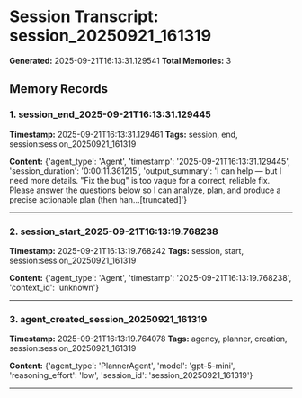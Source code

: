 # Session Transcript: session_20250921_161319

**Generated:** 2025-09-21T16:13:31.129541
**Total Memories:** 3

## Memory Records

### 1. session_end_2025-09-21T16:13:31.129445

**Timestamp:** 2025-09-21T16:13:31.129461
**Tags:** session, end, session:session_20250921_161319

**Content:** {'agent_type': 'Agent', 'timestamp': '2025-09-21T16:13:31.129445', 'session_duration': '0:00:11.361215', 'output_summary': 'I can help — but I need more details. "Fix the bug" is too vague for a correct, reliable fix. Please answer the questions below so I can analyze, plan, and produce a precise actionable plan (then han...[truncated]'}

---

### 2. session_start_2025-09-21T16:13:19.768238

**Timestamp:** 2025-09-21T16:13:19.768242
**Tags:** session, start, session:session_20250921_161319

**Content:** {'agent_type': 'Agent', 'timestamp': '2025-09-21T16:13:19.768238', 'context_id': 'unknown'}

---

### 3. agent_created_session_20250921_161319

**Timestamp:** 2025-09-21T16:13:19.764078
**Tags:** agency, planner, creation, session:session_20250921_161319

**Content:** {'agent_type': 'PlannerAgent', 'model': 'gpt-5-mini', 'reasoning_effort': 'low', 'session_id': 'session_20250921_161319'}

---

